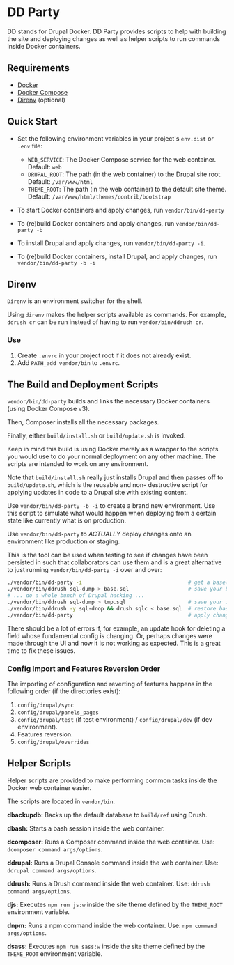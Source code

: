 # DD Party

DD stands for Drupal Docker. DD Party provides scripts to help
with building the site and deploying changes as well as helper
scripts to run commands inside Docker containers.

## Requirements

* [Docker](https://docs.docker.com/engine/installation)
* [Docker Compose](https://docs.docker.com/compose/install)
* [Direnv](http://direnv.net/) (optional)

## Quick Start

* Set the following environment variables in your project's
`env.dist` or `.env` file:
  * `WEB_SERVICE`: The Docker Compose service for the web container.
  Default: `web`
  * `DRUPAL_ROOT`: The path (in the web container) to the Drupal
  site root. Default: `/var/www/html`
  * `THEME_ROOT`: The path (in the web container) to the default
  site theme. Default: `/var/www/html/themes/contrib/bootstrap`
  
* To start Docker containers and apply changes, run
`vendor/bin/dd-party`

* To (re)build Docker containers and apply changes, run
`vendor/bin/dd-party -b`

* To install Drupal and apply changes, run `vendor/bin/dd-party -i`.

* To (re)build Docker containers, install Drupal, and apply changes,
run `vendor/bin/dd-party -b -i`

## Direnv

`Direnv` is an environment switcher for the shell.

Using `direnv` makes the helper scripts available as commands. For
example, `ddrush cr` can be run instead of having to run
`vendor/bin/ddrush cr`.

### Use

1. Create `.envrc` in your project root if it does not already exist.
2. Add `PATH_add vendor/bin` to `.envrc`.

## The Build and Deployment Scripts

`vendor/bin/dd-party` builds and links the necessary Docker
containers (using Docker Compose v3).

Then, Composer installs all the necessary packages.

Finally, either `build/install.sh` or `build/update.sh` is invoked.

Keep in mind this build is using Docker merely as a wrapper to the
scripts you would use to do your normal deployment on any other
machine. The scripts are intended to work on any environment.

Note that `build/install.sh` really just installs Drupal and then
passes off to `build/update.sh`, which is the reusable and non-
destructive script for applying updates in code to a Drupal site
with existing content.

Use `vendor/bin/dd-party -b -i` to create a brand new environment.
Use this script to simulate what would happen when deploying from a
certain state like currently what is on production.

Use `vendor/bin/dd-party` to *ACTUALLY* deploy changes onto an
environment like production or staging.

This is the tool can be used when testing to see if changes have
been persisted in such that collaborators can use them and is a
great alternative to just running `vendor/bin/dd-party -i` over
and over:

```bash
./vendor/bin/dd-party -i                                  # get a baseline
./vendor/bin/ddrush sql-dump > base.sql                   # save your baseline
# ... do a whole bunch of Drupal hacking ...
./vendor/bin/ddrush sql-dump > tmp.sql                    # save your intended state
./vendor/bin/ddrush -y sql-drop && drush sqlc < base.sql  # restore baseline state
./vendor/bin/dd-party                                     # apply changes to baseline
```

There should be a lot of errors if, for example, an update hook for
deleting a field whose fundamental config is changing. Or, perhaps
changes were made through the UI and now it is not working as
expected. This is a great time to fix these issues.


### Config Import and Features Reversion Order

The importing of configuration and reverting of features happens in
the following order (if the directories exist):

1. `config/drupal/sync`
2. `config/drupal/panels_pages`
3. `config/drupal/test` (if test environment) / `config/drupal/dev`
(if dev environment).
4. Features reversion.
5. `config/drupal/overrides`

## Helper Scripts

Helper scripts are provided to make performing common tasks inside
the Docker web container easier.

The scripts are located in `vendor/bin`.

**dbackupdb:** Backs up the default database to `build/ref` using Drush.

**dbash:** Starts a bash session inside the web container.

**dcomposer:** Runs a Composer command inside the web container. Use:
`dcomposer command args/options`.

**ddrupal:** Runs a Drupal Console command inside the web container.
Use: `ddrupal command args/options`.

**ddrush:** Runs a Drush command inside the web container. Use:
`ddrush command args/options`.

**djs:** Executes `npm run js:w` inside the site theme defined by
the `THEME_ROOT` environment variable.

**dnpm:** Runs a npm command inside the web container. Use: `npm
command args/options`.

**dsass:** Executes `npm run sass:w` inside the site theme defined
by the `THEME_ROOT` environment variable.

